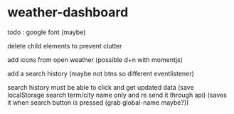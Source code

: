 # weather-dashboard

todo : 
google font (maybe)

delete child elements to prevent clutter

add icons from open weather (possible d+n with momentjs)

add a search history (maybe not btns so different eventlistener) 

search history must be able to click and get updated data 
(save localStorage search term/city name only and re send it through api)
(saves it when search button is pressed (grab global-name maybe?))



